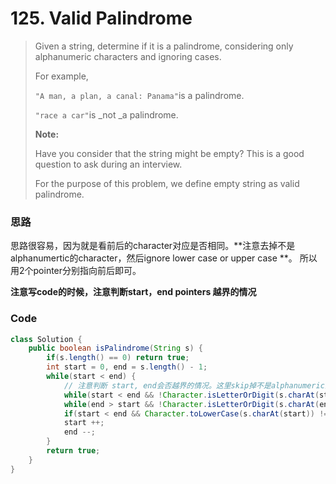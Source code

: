 # 125. Valid Palindrome

> Given a string, determine if it is a palindrome, considering only alphanumeric characters and ignoring cases.
>
> For example,
>
> `"A man, a plan, a canal: Panama"`is a palindrome.
>
> `"race a car"`is \_not \_a palindrome.
>
> **Note:**
>
> Have you consider that the string might be empty? This is a good question to ask during an interview.
>
> For the purpose of this problem, we define empty string as valid palindrome.

### 思路

思路很容易，因为就是看前后的character对应是否相同。**注意去掉不是alphanumertic的character，然后ignore lower case or upper case **。 所以用2个pointer分别指向前后即可。

**注意写code的时候，注意判断start，end pointers 越界的情况**

### Code

```java
class Solution {
    public boolean isPalindrome(String s) {
        if(s.length() == 0) return true;
        int start = 0, end = s.length() - 1;
        while(start < end) {
            // 注意判断 start, end会否越界的情况。这里skip掉不是alphanumeric的char
            while(start < end && !Character.isLetterOrDigit(s.charAt(start))) start ++;
            while(end > start && !Character.isLetterOrDigit(s.charAt(end))) end --;
            if(start < end && Character.toLowerCase(s.charAt(start)) != Character.toLowerCase(s.charAt(end))) return false;
            start ++;
            end --;
        }
        return true;
    }
}
```



